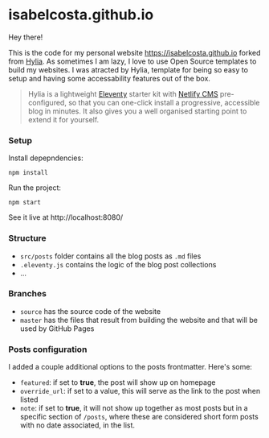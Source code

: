 # isabelcosta.github.io

Hey there!

This is the code for my personal website https://isabelcosta.github.io forked from [Hylia](https://github.com/andy-piccalilli/hylia).
As sometimes I am lazy, I love to use Open Source templates to build my websites. I was atracted by Hylia, template for being so easy to setup and having some accessability features out of the box.

> Hylia is a lightweight [Eleventy](https://11ty.io) starter kit with [Netlify CMS](https://www.netlifycms.org/) pre-configured, so that you can one-click install a progressive, accessible blog in minutes. It also gives you a well organised starting point to extend it for yourself.

### Setup

Install depepndencies:
```
npm install
```

Run the project:
```
npm start
```

See it live at http://localhost:8080/

### Structure

- `src/posts` folder contains all the blog posts as `.md` files
- `.eleventy.js` contains the logic of the blog post collections
- ...

### Branches

- `source` has the source code of the website
- `master` has the files that result from building the website and that will be used by GitHub Pages

### Posts configuration

I added a couple additional options to the posts frontmatter. Here's some:

- `featured`: if set to **true**, the post will show up on homepage
- `override_url`: if set to a value, this will serve as the link to the post when listed
- `note`: if set to **true**, it will not show up together as most posts but in a specific section of `/posts`, where these are considered short form posts with no date associated, in the list.
